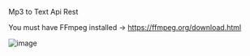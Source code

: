 Mp3 to Text Api Rest

You must have FFmpeg installed  -> https://ffmpeg.org/download.html

![image](https://user-images.githubusercontent.com/850505/183267361-226027ec-7c13-40c7-9eec-f44cbbec9754.png)
